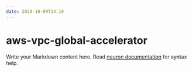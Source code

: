 ```yaml
---
date: 2020-10-09T14:19
---
```


# aws-vpc-global-accelerator

Write your Markdown content here. Read [neuron documentation](https://neuron.zettel.page/2011404.html) for syntax help.

